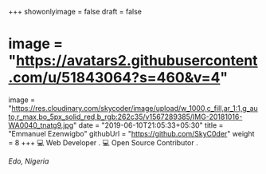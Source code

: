 +++
showonlyimage = false
draft = false
# image = "https://avatars2.githubusercontent.com/u/51843064?s=460&v=4"
image = "https://res.cloudinary.com/skycoder/image/upload/w_1000,c_fill,ar_1:1,g_auto,r_max,bo_5px_solid_red,b_rgb:262c35/v1567289385/IMG-20181016-WA0040_tnatg9.jpg"
date = "2019-06-10T21:05:33+05:30"
title = "Emmanuel Ezenwigbo"
githubUrl = "https://github.com/SkyC0der"
weight = 8
+++
💻 Web Developer . 💻 Open Source Contributor .

*Edo, Nigeria*

<!--more-->